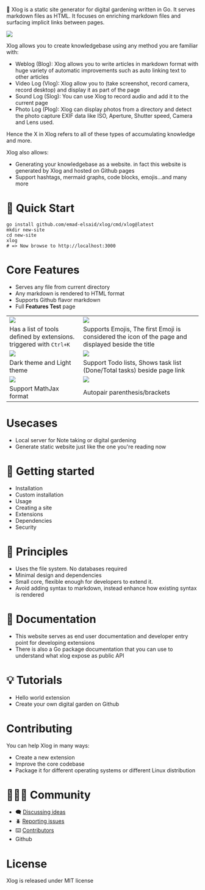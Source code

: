:vhs: Xlog is a static site generator for digital gardening written in Go. It serves markdown files as HTML. It focuses on enriching markdown files and surfacing implicit links between pages.

![](/public/logo.png)

Xlog allows you to create knowledgebase using any method you are familiar with:
* Weblog (Blog): Xlog allows you to write articles in markdown format with huge variety of automatic improvements such as auto linking text to other articles
* Video Log (Vlog): Xlog allow you to (take screenshot, record camera, record desktop) and display it as part of the page 
* Sound Log (Slog): You can use Xlog to record audio and add it to the current page
* Photo Log (Plog): Xlog can display photos from a directory and detect the photo capture EXIF data like ISO, Aperture, Shutter speed, Camera and Lens used.

Hence the X in Xlog refers to all of these types of accumulating knowledge and more. 

Xlog also allows:
* Generating your knowledgebase as a website. in fact this website is generated by Xlog and hosted on Github pages
* Support hashtags, mermaid graphs, code blocks, emojis...and many more

# :runner: Quick Start

```shell
go install github.com/emad-elsaid/xlog/cmd/xlog@latest
mkdir new-site
cd new-site
xlog
# => Now browse to http://localhost:3000
```

# Core Features

- Serves any file from current directory
- Any markdown is rendered to HTML format
- Supports Github flavor markdown
- Full **Features Test** page

|                                                                    |                                                                                                    |
|--------------------------------------------------------------------|----------------------------------------------------------------------------------------------------|
| ![](/screenshot/ctrl-k.gif)                                        | ![](/screenshot/emojis.gif)                                                                        |
| Has a list of tools defined by extensions. triggered with `Ctrl+K` | Supports Emojis, The first Emoji is considered the icon of the page and displayed beside the title |
| ![](/screenshot/darkmode.gif)                                      | ![](/screenshot/todo.gif)                                                                          |
| Dark theme and Light theme                                         | Support Todo lists, Shows task list (Done/Total tasks) beside page link                            |
| ![](/screenshot/math.gif)                                          | ![](/screenshot/autopair.gif)                                                                      |
| Support MathJax format                                             | Autopair parenthesis/brackets                                                                      |

# Usecases

- Local server for Note taking or digital gardening
- Generate static website just like the one you're reading now

# :checkered_flag: Getting started

- Installation
- Custom installation
- Usage
- Creating a site
- Extensions
- Dependencies
- Security

# :scroll: Principles

* Uses the file system. No databases required
* Minimal design and dependencies
* Small core, flexible enough for developers to extend it.
* Avoid adding syntax to markdown, instead enhance how existing syntax is rendered

# :book: Documentation

- This website serves as end user documentation and developer entry point for developing extensions
- There is also a Go package documentation that you can use to understand what xlog expose as public API

# :bulb: Tutorials

- Hello world extension
- Create your own digital garden on Github

# Contributing

You can help Xlog in many ways:

- Create a new extension
- Improve the core codebase
- Package it for different operating systems or different Linux distribution

# :people_holding_hands: Community

- :left_speech_bubble: [Discussing ideas](https://github.com/emad-elsaid/xlog/discussions)
- :beetle: [Reporting issues](https://github.com/emad-elsaid/xlog/issues)
- :keyboard: [Contributors](https://github.com/emad-elsaid/xlog/graphs/contributors)
- Github

# License

Xlog is released under MIT license
